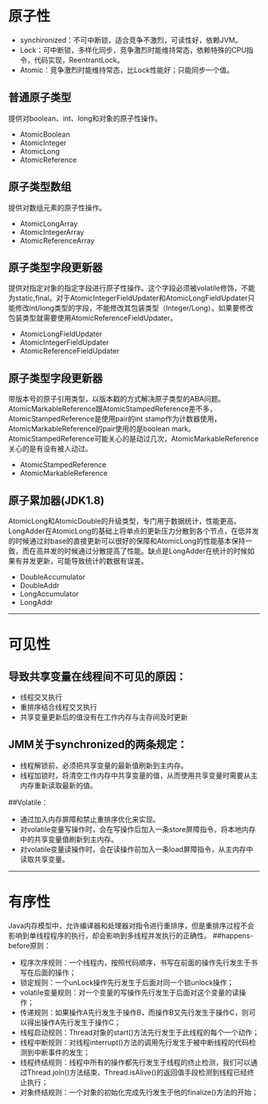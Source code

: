 # 原子性
- synchironized：不可中断锁，适合竞争不激烈，可读性好，依赖JVM。
- Lock：可中断锁，多样化同步，竞争激烈时能维持常态，依赖特殊的CPU指令，代码实现，ReentrantLock。
- Atomic：竞争激烈时能维持常态，比Lock性能好；只能同步一个值。
## 普通原子类型
提供对boolean、int、long和对象的原子性操作。
- AtomicBoolean
- AtomicInteger
- AtomicLong 
- AtomicReference 

## 原子类型数组
提供对数组元素的原子性操作。

- AtomicLongArray
- AtomicIntegerArray
- AtomicReferenceArray

## 原子类型字段更新器
提供对指定对象的指定字段进行原子性操作。这个字段必须被volatile修饰，不能为static,final。对于AtomicIntegerFieldUpdater和AtomicLongFieldUpdater只能修改int/long类型的字段，不能修改其包装类型（Integer/Long）。如果要修改包装类型就需要使用AtomicReferenceFieldUpdater。
- AtomicLongFieldUpdater
- AtomicIntegerFieldUpdater
- AtomicReferenceFieldUpdater

## 原子类型字段更新器
带版本号的原子引用类型，以版本戳的方式解决原子类型的ABA问题。AtomicMarkableReference跟AtomicStampedReference差不多，AtomicStampedReference是使用pair的int stamp作为计数器使用，AtomicMarkableReference的pair使用的是boolean mark。AtomicStampedReference可能关心的是动过几次，AtomicMarkableReference关心的是有没有被人动过。
- AtomicStampedReference
-  AtomicMarkableReference

## 原子累加器(JDK1.8)
AtomicLong和AtomicDouble的升级类型，专门用于数据统计，性能更高。LongAdder在AtomicLong的基础上将单点的更新压力分散到各个节点，在低并发的时候通过对base的直接更新可以很好的保障和AtomicLong的性能基本保持一致，而在高并发的时候通过分散提高了性能。缺点是LongAdder在统计的时候如果有并发更新，可能导致统计的数据有误差。

- DoubleAccumulator
- DoubleAddr
- LongAccumulator
- LongAddr
---
# 可见性
## 导致共享变量在线程间不可见的原因：
- 线程交叉执行
- 重排序结合线程交叉执行
- 共享变量更新后的值没有在工作内存与主存间及时更新

## JMM关于synchronized的两条规定：
- 线程解锁前，必须把共享变量的最新值刷新到主内存。
- 线程加锁时，将清空工作内存中共享变量的值，从而使用共享变量时需要从主内存重新读取最新的值。

##Volatile：
- 通过加入内存屏障和禁止重排序优化来实现。
- 对volatile变量写操作时，会在写操作后加入一条store屏障指令，将本地内存中的共享变量值刷新到主内存。
- 对volatile变量读操作时，会在读操作前加入一条load屏障指令，从主内存中读取共享变量。
---

# 有序性
Java内存模型中，允许编译器和处理器对指令进行重排序，但是重排序过程不会影响到单线程程序的执行，却会影响到多线程并发执行的正确性。
##happens-before原则：
-  程序次序规则：一个线程内，按照代码顺序，书写在前面的操作先行发生于书写在后面的操作；
-  锁定规则：一个unLock操作先行发生于后面对同一个锁unlock操作；
-  volatile变量规则：对一个变量的写操作先行发生于后面对这个变量的读操作；
-   传递规则：如果操作A先行发生于操作B，而操作B又先行发生于操作C，则可以得出操作A先行发生于操作C；
-  线程启动规则：Thread对象的start()方法先行发生于此线程的每个一个动作；
-  线程中断规则：对线程interrupt()方法的调用先行发生于被中断线程的代码检测到中断事件的发生；
-  线程终结规则：线程中所有的操作都先行发生于线程的终止检测，我们可以通过Thread.join()方法结束、Thread.isAlive()的返回值手段检测到线程已经终止执行；
-  对象终结规则：一个对象的初始化完成先行发生于他的finalize()方法的开始；
